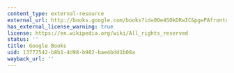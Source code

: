 ```yaml
---
content_type: external-resource
external_url: http://books.google.com/books?id=0Oe4SOkDRwIC&pg=PAfrontcover
has_external_license_warning: true
license: https://en.wikipedia.org/wiki/All_rights_reserved
status: ''
title: Google Books
uid: 13777542-b8b1-4d98-b982-bae4bdd1b08a
wayback_url: ''
---
```

